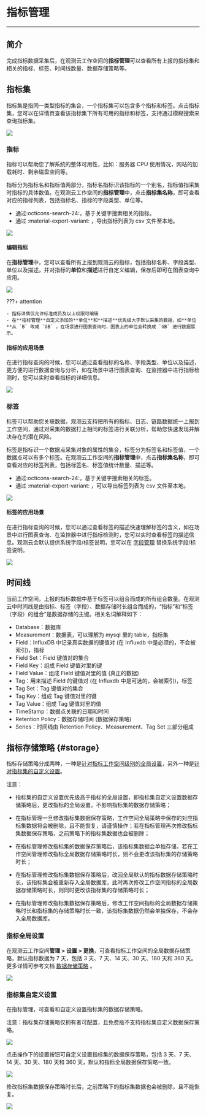 # 指标管理
---

## 简介

完成指标数据采集后，在观测云工作空间的**指标管理**可以查看所有上报的指标集和相关的指标、标签、时间线数量、数据存储策略等。

## 指标集

指标集是指同一类型指标的集合，一个指标集可以包含多个指标和标签。点击指标集，您可以在详情页查看该指标集下所有可用的指标和标签，支持通过模糊搜索来查询指标集。

![](img/11.metrics_3.png)



### 指标

指标可以帮助您了解系统的整体可用性，比如：服务器 CPU 使用情况，网站的加载耗时、剩余磁盘空间等。

指标分为指标名和指标值两部分，指标名指标识该指标的一个别名，指标值指采集时指标的具体数值。在观测云工作空间的**指标管理**中，点击**指标集名称**，即可查看对应的指标列表，包括指标名、指标的字段类型、单位等。

- 通过:octicons-search-24:，基于关键字搜索相关的指标。
- 通过 :material-export-variant: ，导出指标列表为 csv 文件至本地。

![](img/1.metrics_2.png)

#### 编辑指标

在**指标管理**中，您可以查看所有上报到观测云的指标，包括指标名称、字段类型、单位以及描述，并对指标的**单位**和**描述**进行自定义编辑，保存后即可在图表查询中应用。

![](img/1.metrics_3.png)

???+ attention

    - 指标详情仅允许标准成员及以上权限可编辑
    - 在**指标管理**自定义添加的**单位**和**描述**优先级大于默认采集的数据，如**单位**从 `B` 改成 `GB` ，在场景进行图表查询时，图表上的单位会转换成 `GB` 进行数据展示。

#### 指标的应用场景

在进行指标查询的时候，您可以通过查看指标的名称、字段类型、单位以及描述，更方便的进行数据查询与分析，如在场景中进行图表查询、在监控器中进行指标检测时，您可以实时查看指标的详细信息。

![](img/11.metrics_6.png)

### 标签

标签可以帮助您关联数据，观测云支持把所有的指标、日志、链路数据统一上报到工作空间，通过对采集的数据打上相同的标签进行关联分析，帮助您快速发现并解决存在的潜在风险。

标签是指标识一个数据点采集对象的属性的集合，标签分为标签名和标签值，一个数据点可以有多个标签。在观测云工作空间的**指标管理**中，点击**指标集名称**，即可查看对应的标签列表，包括标签名、标签值统计数量、描述等。

- 通过:octicons-search-24:，基于关键字搜索相关的标签。
- 通过 :material-export-variant: ，可以导出标签列表为 csv 文件至本地。

![](img/1.tag_1.png)

#### 标签的应用场景

在进行指标查询的时候，您可以通过查看标签的描述快速理解标签的含义，如在场景中进行图表查询、在监控器中进行指标检测时，您可以实时查看标签的描述信息。观测云会默认提供系统字段/标签说明，您可以在 [字段管理](../management/field-management.md) 替换系统字段/标签说明。

![](img/11.metrics_7.png)

## 时间线

当前工作空间，上报的指标数据中基于标签可以组合而成的所有组合数量。在观测云中时间线是由指标、标签（字段）、数据存储时长组合而成的，“指标”和“标签（字段）的组合”是数据存储的主键。相关名词解释如下：

- Database：数据库
- Measurement：数据表，可以理解为 mysql 里的 table，指标集
- Field：InfluxDB 中记录真实数据的键值对 (在 Influxdb 中是必须的，不会被索引)，指标
- Field Set：Field 键值对的集合
- Field Key：组成 Field 键值对里的键
- Field Value：组成 Field 键值对里的值 (真正的数据)
- Tag：用来描述 Field 的键值对 (在 Influxdb 中是可选的，会被索引)，标签
- Tag Set：Tag 键值对的集合
- Tag Key：组成 Tag 键值对里的键
- Tag Value：组成 Tag 键值对里的值
- TimeStamp：数据点关联的日期和时间
- Retention Policy：数据存储时间 (数据保存策略)
- Series：时间线由 Retention Policy、Measurement、Tag Set 三部分组成

## 指标存储策略 {#storage}

指标存储策略分成两种，一种是<u>针对指标工作空间级别的全局设置</u>，另外一种是<u>针对指标集的自定义设置</u>。

注意：

- 指标集的自定义设置优先级高于指标的全局设置，即指标集自定义设置数据存储策略后，更改指标的全局设置，不影响指标集的数据存储策略；

- 在指标管理一旦修改指标集数据保存策略，工作空间全局策略中保存的对应指标集数据将会被删除，且不能恢复，请谨慎操作；若在指标管理再次修改指标集数据保存策略，之前策略下的指标集数据也会被删除；
- 在指标管理修改指标集的数据保存策略后，该指标集数据会单独存储，若在工作空间管理修改指标全局数据存储策略时长，则不会更改该指标集的存储策略时长；
- 在指标管理修改指标集数据保存策略后，改回全局默认的指标数据存储策略时长，该指标集会被重新存入全局数据库，此时再次修改工作空间指标的全局数据存储策略时长，则同时更改该指标集的存储策略时长；
- 在指标管理修改指标集数据保存策略后，修改工作空间指标的全局数据存储策略时长和指标集的存储策略时长一致，该指标集数据仍然会单独保存，不会存入全局数据库。

### 指标全局设置

在观测云工作空间**管理 > 设置 > 更换**，可查看指标工作空间的全局数据存储策略，默认指标数据为 7 天，包括 3 天、7 天、14 天、30 天、180 天和 360 天。更多详情可参考文档 [数据存储策略](../billing/billing-method/data-storage.md) 。

![](img/2.data_storage_3.png)

### 指标集自定义设置

在指标管理，可查看和自定义设置指标集的数据存储策略。

注意：指标集存储策略仅拥有者可配置，且免费版不支持指标集自定义数据保存策略。

![](img/19.metrics_5.png)

点击操作下的设置按钮可自定义设置指标集的数据保存策略，包括 3 天、7 天、14 天、30 天、180 天和 360 天，默认和指标全局数据保存策略一致。

![](img/19.metrics_6.png)

修改指标集数据保存策略时长后，之前策略下的指标集数据也会被删除，且不能恢复。

![](img/19.metrics_7.png)

